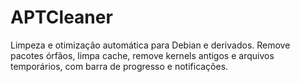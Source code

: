 # APTCleaner
Limpeza e otimização automática para Debian e derivados. Remove pacotes órfãos, limpa cache, remove kernels antigos e arquivos temporários, com barra de progresso e notificações.
